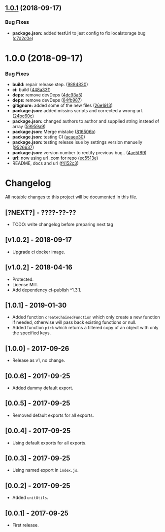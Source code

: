 ## [1.0.1](https://module.kopaxgroup.com/bootstrap-styled/utils/compare/v1.0.0...v1.0.1) (2018-09-17)


### Bug Fixes

* **package.json:** added testUrl to jest config to fix localstorage bug ([c7d2c0e](https://module.kopaxgroup.com/bootstrap-styled/utils/commit/c7d2c0e))

# 1.0.0 (2018-09-17)


### Bug Fixes

* **build:** repair release step. ([9884830](https://module.kopaxgroup.com/bootstrap-styled/utils/commit/9884830))
* **ci:** build ([448a33f](https://module.kopaxgroup.com/bootstrap-styled/utils/commit/448a33f))
* **deps:** remove devDeps ([4dc93a5](https://module.kopaxgroup.com/bootstrap-styled/utils/commit/4dc93a5))
* **deps:** remove devDeps ([84fb987](https://module.kopaxgroup.com/bootstrap-styled/utils/commit/84fb987))
* **gitignore:** added some of the new files ([26e1913](https://module.kopaxgroup.com/bootstrap-styled/utils/commit/26e1913))
* **package.json:** added missins scripts and corrected a wrong url. ([24bc60c](https://module.kopaxgroup.com/bootstrap-styled/utils/commit/24bc60c))
* **package.json:** changed authors to author and supplied string instead of array ([59959a9](https://module.kopaxgroup.com/bootstrap-styled/utils/commit/59959a9))
* **package.json:** Merge mistake ([816506b](https://module.kopaxgroup.com/bootstrap-styled/utils/commit/816506b))
* **package.json:** testing CI ([aeaee30](https://module.kopaxgroup.com/bootstrap-styled/utils/commit/aeaee30))
* **package.json:** testing release isue by settings version manuelly ([9526637](https://module.kopaxgroup.com/bootstrap-styled/utils/commit/9526637))
* **package.json:** version number to rectify previous bug.. ([4ae5f89](https://module.kopaxgroup.com/bootstrap-styled/utils/commit/4ae5f89))
* **url:** now using url .com for repo ([ec5513e](https://module.kopaxgroup.com/bootstrap-styled/utils/commit/ec5513e))
* README, docs and url ([f4152c3](https://module.kopaxgroup.com/bootstrap-styled/utils/commit/f4152c3))

# Changelog

All notable changes to this project will be documented in this file.

## [?NEXT?] - ????-??-??

- TODO: write changelog before preparing next tag

## [v1.0.2] - 2018-09-17

- Upgrade ci docker image.

## [v1.0.2] - 2018-04-16

- Protected.
- License MIT.
- Add dependency [ci-publish](https://www.npmjs.com/package/ci-publish) ^1.3.1.

## [1.0.1] - 2019-01-30

- Added function `createChainedFunction` which only create a new function if needed, otherwise will pass back existing functions or null.
- Added function `pick` which returns a filtered copy of an object with only the specified keys.

## [1.0.0] - 2017-09-26

- Release as v1, no change.

## [0.0.6] - 2017-09-25

- Added dummy default export.

## [0.0.5] - 2017-09-25

- Removed default exports for all exports.

## [0.0.4] - 2017-09-25

- Using default exports for all exports.

## [0.0.3] - 2017-09-25

- Using named export in `index.js`.

## [0.0.2] - 2017-09-25

- Added `unitUtils`.

## [0.0.1] - 2017-09-25

- First release.
